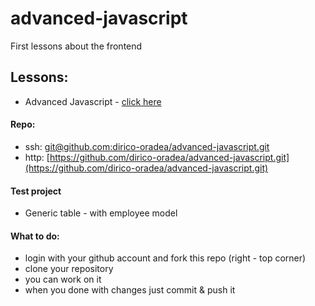 # advanced-javascript
First lessons about the frontend

## Lessons:
- Advanced Javascript - [click here](https://1drv.ms/p/s!ApfAMuMbRnyEohoPrsqUj8D2Gf_t?e=vWfPxN)

#### Repo:
- ssh: [git@github.com:dirico-oradea/advanced-javascript.git](git@github.com:dirico-oradea/advanced-javascript.git)
- http: [https://github.com/dirico-oradea/advanced-javascript.git](https://github.com/dirico-oradea/advanced-javascript.git)

#### Test project
- Generic table - with employee model

#### What to do:
- login with your github account and fork this repo (right - top corner)
- clone your repository
- you can work on it
- when you done with changes just commit & push it